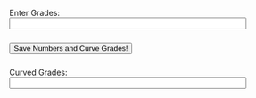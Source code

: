 


<head>
    <meta charset="UTF-8">
    <meta name="viewport" content="width=device-width, initial-scale=1.0">
    <style>
        label, input, button, label {
            margin-bottom: 10px; /* Add space below labels, inputs, and buttons */
        }
    </style>
    <title>Grade Curving</title>
</head>
<body>

<label for="Grades">Enter Grades:</label><br>
<input type="text" id="ungrades" name="grades" size="50"><br>

<button onclick="SaveCurveGrades()">Save Numbers and Curve Grades!</button>

<label for="displayValue">Curved Grades: </label>
<input type="text" name="display" size="50">

</body>

<script>
function SaveCurveGrades() {
    const gradeslist = [];
    var obgrades = document.getElementsByName('grades')[0].value;

    
    const gradesArray = obgrades.split(',');

   
    const curvedGrades = gradesArray.map(grade => {
        const numericGrade = parseFloat(grade);
        return Math.round(10 * Math.sqrt(numericGrade));
    });

    document.getElementsByName('display')[0].value = curvedGrades.join(', ');
}
</script>


















